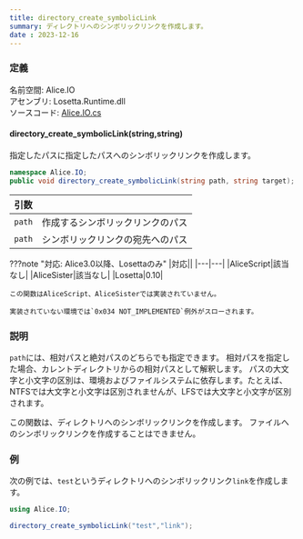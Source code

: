 ```yaml
---
title: directory_create_symbolicLink
summary: ディレクトリへのシンボリックリンクを作成します。
date : 2023-12-16
---
```


### 定義
名前空間: Alice.IO<br/>
アセンブリ: Losetta.Runtime.dll<br/>
ソースコード: [Alice.IO.cs](https://github.com/WSOFT-Project/Losetta/blob/master/Losetta.Runtime/Alice.IO.cs)

#### directory_create_symbolicLink(string,string)

指定したパスに指定したパスへのシンボリックリンクを作成します。

```cs title="AliceScript"
namespace Alice.IO;
public void directory_create_symbolicLink(string path, string target);
```

|引数| |
|-|-|
|`path`|作成するシンボリックリンクのパス|
|`path`|シンボリックリンクの宛先へのパス|

???note "対応: Alice3.0以降、Losettaのみ"
    |対応||
    |---|---|
    |AliceScript|該当なし|
    |AliceSister|該当なし|
    |Losetta|0.10|

    この関数はAliceScript、AliceSisterでは実装されていません。

    実装されていない環境では`0x034 NOT_IMPLEMENTED`例外がスローされます。

### 説明
`path`には、相対パスと絶対パスのどちらでも指定できます。
相対パスを指定した場合、カレントディレクトリからの相対パスとして解釈します。
パスの大文字と小文字の区別は、環境およびファイルシステムに依存します。たとえば、NTFSでは大文字と小文字は区別されませんが、LFSでは大文字と小文字が区別されます。

この関数は、ディレクトリへのシンボリックリンクを作成します。
ファイルへのシンボリックリンクを作成することはできません。

### 例
次の例では、`test`というディレクトリへのシンボリックリンク`link`を作成します。

```cs title="AliceScript"
using Alice.IO;

directory_create_symbolicLink("test","link");
```

